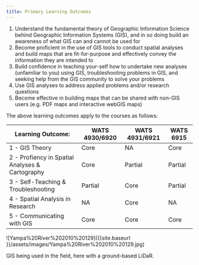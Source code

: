 ```yaml
---
title: Primary Learning Outcomes
---
```


1. Understand the fundamental theory of Geographic Information Science behind Geographic Information Systems (GIS), and in so doing build an awareness of what GIS can and cannot be used for
2. Become proficient in the use of GIS tools to conduct spatial analyses and build maps that are fit-for-purpose and effectively convey the information they are intended to
3. Build confidence in teaching your-self how to undertake new analyses (unfamiliar to you) using GIS, troubleshooting problems in GIS, and seeking help from the GIS community to solve your problems
4. Use GIS analyses to address applied problems and/or research questions
5. Become effective in building maps that can be shared with non-GIS users (e.g. PDF maps and interactive webGIS maps)

The above learning outcomes apply to the courses as follows:

| **Learning Outcome:**                    | **WATS 4930/6920** | **WATS 4931/6921** | **WATS 6915** |
| ---------------------------------------- | ------------------ | ------------------ | ------------- |
| 1 - GIS Theory                           | Core               | NA                 | Core          |
| 2 - Profiency in Spatial Analyses & Cartography | Core               | Partial            | Partial       |
| 3 - Self-Teaching & Troubleshooting      | Partial            | Core               | Partial       |
| 4 - Spatial Analysis in Research         | NA                 | Core               | NA            |
| 5 - Communicating with GIS               | Core               | Core               | Core          |

![Yampa%20River%202010%20129]({{site.baseurl }}/assets/images/Yampa%20River%202010%20129.jpg)

GIS being used in the field, here with a ground-based LiDaR. 